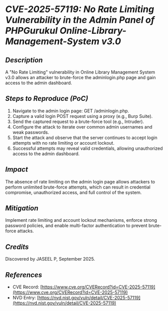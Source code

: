# *CVE-2025-57119: No Rate Limiting Vulnerability in the Admin Panel of PHPGurukul Online-Library-Management-System v3.0*

## *Description*

A "No Rate Limiting" vulnerability in Online Library Management System v3.0 allows an attacker to brute-force the adminlogin.php page and gain access to the admin dashboard.

## *Steps to Reproduce (PoC)*

1. Navigate to the admin login page: GET /adminlogin.php.
2. Capture a valid login POST request using a proxy (e.g., Burp Suite).
3. Send the captured request to a brute-force tool (e.g., Intruder).
4. Configure the attack to iterate over common admin usernames and weak passwords.
5. Start the attack and observe that the server continues to accept login attempts with no rate limiting or account lockout.
6. Successful attempts may reveal valid credentials, allowing unauthorized access to the admin dashboard.

## *Impact*

The absence of rate limiting on the admin login page allows attackers to perform unlimited brute-force attempts, which can result in credential compromise, unauthorized access, and full control of the system.

## *Mitigation*

Implement rate limiting and account lockout mechanisms, enforce strong password policies, and enable multi-factor authentication to prevent brute-force attacks.

## *Credits*

Discovered by JASEEL P, September 2025.

## *References*

- CVE Record: [https://www.cve.org/CVERecord?id=CVE-2025-57119](https://www.cve.org/CVERecord?id=CVE-2025-57119)
- NVD Entry: [https://nvd.nist.gov/vuln/detail/CVE-2025-57119](https://nvd.nist.gov/vuln/detail/CVE-2025-57119)